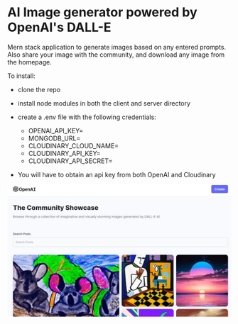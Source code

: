 # AI Image generator powered by OpenAI's DALL-E

Mern stack application to generate images based on any entered prompts. Also share your image with the community, and download any image from the homepage.

To install:
  - clone the repo
  - install node modules in both the client and server directory
  - create a .env file with the following credentials: 
  
    -  OPENAI_API_KEY=
    -  MONGODB_URL=
    -  CLOUDINARY_CLOUD_NAME=
    -  CLOUDINARY_API_KEY=
    -  CLOUDINARY_API_SECRET=
  - You will have to obtain an api key from both OpenAI and Cloudinary
   
   ![image generator](client/public/dalle.jpg)

  
